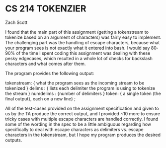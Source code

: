 CS 214 TOKENZIER 
=========

Zach Scott

I found that the main part of this assignment (getting a tokenstream to tokenize based on an argument of characters) was fairly easy to implement. The challenging part was the handling of escape characters, because what your program sees is not exactly what it entered into bash.
I would say 80­90% of the time I spent coding this assignment was dealing with these pesky edge­cases, which resulted in a whole lot of checks for backslash characters and what comes after them.

The program provides the following output:

tokenstream: { what the program sees as the incoming stream to be tokenized }
delims : { lists each delimiter the program is using to tokenize the stream }
numdelims : {number of delimiters }
token: { a single token (the final output}, each on a new line}
;

All of the test­-cases provided on the assignment specification and given to us by the TA produce the correct output, and I provided ~10 more to ensure tricky cases with multiple escape characters are handled correctly. I found some of the wording in the spec to be a little ambiguous regarding how specifically to deal with escape characters as delimiters vs. escape characters in the tokenstream, but I hope my program produces the desired outputs.
